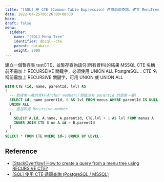 ```yaml
---
title: "[SQL] 用 CTE (Common Table Expression) 達成遞迴查詢，建立 MenuTree"
date: 2022-04-25T06:26:00+08:00
hero: 
draft: false
menu:
  sidebar:
    name: "[SQL] Menu Tree"
    identifier: dbsql--cte
    parent: database
    weight: 2000
---
```

建立一個暫存表 testCTE，並暫存查詢語句(所有資料)的結果
MSSQL CTE 名稱前不需加上 RECURSEIVE 關鍵字，必須使用 UNION ALL
PostgreSQL：CTE 名稱前需加上 RECURSIVE 關鍵字，可用 UNION 或 UNION ALL
```sql
WITH CTE (id, name, parentId, lvl) AS
(
  -- 取得第一層的資料(Anchor member)(假設沒有 parentId 的是第一層)
  SELECT id, name parentId, 0 AS lvl FROM menus WHERE parentId IS NULL
  UNION ALL
  -- 遞迴取得 Recursive member
  (
    SELECT A.id, A.name, A.parentId, CTE.lvl + 1 AS lvl FROM menus A
    INNER JOIN CTE B on A.id = B.parentId
  )
)
SELECT * FROM CTE WHERE id=1 ORDER BY LEVEL
```
## Reference 
- [[StackOverflow] How to create a query from a menu tree using RECURSIVE CTE?](https://stackoverflow.com/questions/32681915/how-to-create-a-query-from-a-menu-tree-using-recursive-cte)
- [[SQL] 使用 CTE 遞迴查詢 (PostgreSQL / MSSQL)](https://www.gss.com.tw/blog/sql-cte-recursive-query-postgresql-mssql)